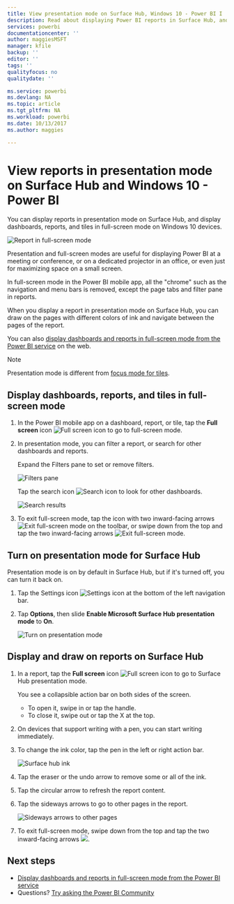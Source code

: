 ```yaml
---
title: View presentation mode on Surface Hub, Windows 10 - Power BI I
description: Read about displaying Power BI reports in Surface Hub, and displaying Power BI dashboards, reports, and tiles in full-screen mode on Windows 10 devices.
services: powerbi
documentationcenter: ''
author: maggiesMSFT
manager: kfile
backup: ''
editor: ''
tags: ''
qualityfocus: no
qualitydate: ''

ms.service: powerbi
ms.devlang: NA
ms.topic: article
ms.tgt_pltfrm: NA
ms.workload: powerbi
ms.date: 10/13/2017
ms.author: maggies

---
```

# View reports in presentation mode on Surface Hub and Windows 10 - Power BI
You can display reports in presentation mode on Surface Hub, and display dashboards, reports, and tiles in full-screen mode on Windows 10 devices. 

![Report in full-screen mode](media/mobile-windows-10-app-presentation-mode/power-bi-presentation-mode.png)

Presentation and full-screen modes are useful for displaying Power BI at a meeting or conference, or on a dedicated projector in an office, or even just for maximizing space on a small screen. 

In full-screen mode in the Power BI mobile app, all the "chrome" such as the navigation and menu bars is removed, except the page tabs and filter pane in reports.

When you display a report in presentation mode on Surface Hub, you can draw on the pages with different colors of ink and navigate between the pages of the report.

You can also [display dashboards and reports in full-screen mode from the Power BI service](service-fullscreen-mode.md) on the web.

> [!NOTE]
> Presentation mode is different from [focus mode for tiles](mobile-tiles-in-the-mobile-apps.md).
> 
> 

## Display dashboards, reports, and tiles in full-screen mode
1. In the Power BI mobile app on a dashboard, report, or tile, tap the **Full screen** icon ![Full screen icon](media/mobile-windows-10-app-presentation-mode/power-bi-full-screen-icon.png) to go to full-screen mode.
2. In presentation mode, you can filter a report, or search for other dashboards and reports.
   
    Expand the Filters pane to set or remove filters.
   
    ![Filters pane](media/mobile-windows-10-app-presentation-mode/power-bi-windows-10-presentation-filter.png)
   
     Tap the search icon ![Search icon](media/mobile-windows-10-app-presentation-mode/power-bi-windows-10-presentation-search-icon.png) to look for other dashboards.
   
    ![Search results](media/mobile-windows-10-app-presentation-mode/power-bi-windows-10-search.png)
3. To exit full-screen mode, tap the icon with two inward-facing arrows ![Exit full-screen mode](media/mobile-windows-10-app-presentation-mode/power-bi-windows-10-exit-full-screen-icon.png) on the toolbar, or swipe down from the top and tap the two inward-facing arrows ![Exit full-screen mode](media/mobile-windows-10-app-presentation-mode/power-bi-windows-10-exit-full-screen-hub-icon.png).

## Turn on presentation mode for Surface Hub
Presentation mode is on by default in Surface Hub, but if it's turned off, you can turn it back on.

1. Tap the Settings icon ![Settings icon](media/mobile-windows-10-app-presentation-mode/power-bi-settings-icon.png) at the bottom of the left navigation bar.
2. Tap **Options**, then slide **Enable Microsoft Surface Hub presentation mode** to **On**.
   
    ![Turn on presentation mode](media/mobile-windows-10-app-presentation-mode/power-bi-turn-on-presentation-mode.png)

## Display and draw on reports on Surface Hub
1. In a report, tap the **Full screen** icon ![Full screen icon](media/mobile-windows-10-app-presentation-mode/power-bi-full-screen-icon.png) to go to Surface Hub presentation mode.
   
    You see a collapsible action bar on both sides of the screen. 
   
   * To open it, swipe in or tap the handle.
   * To close it, swipe out or tap the X at the top.
2. On devices that support writing with a pen, you can start writing immediately. 
3. To change the ink color, tap the pen in the left or right action bar.
   
    ![Surface hub ink](media/mobile-windows-10-app-presentation-mode/power-bi-windows-10-surface-hub-ink.png)
4. Tap the eraser or the undo arrow to remove some or all of the ink.
5. Tap the circular arrow to refresh the report content.
6. Tap the sideways arrows to go to other pages in the report.
   
    ![Sideways arrows to other pages](media/mobile-windows-10-app-presentation-mode/power-bi-windows-10-surface-hub-arrows.png)
7. To exit full-screen mode, swipe down from the top and tap the two inward-facing arrows ![](media/mobile-windows-10-app-presentation-mode/power-bi-windows-10-exit-full-screen-hub-icon.png).

## Next steps
* [Display dashboards and reports in full-screen mode from the Power BI service](service-fullscreen-mode.md)
* Questions? [Try asking the Power BI Community](http://community.powerbi.com/)

